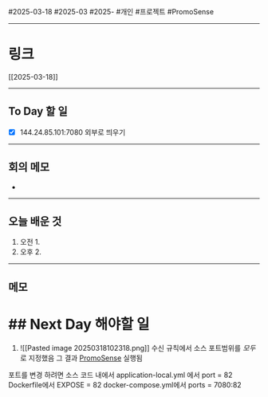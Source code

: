 #2025-03-18 #2025-03 #2025- 
#개인 #프로젝트 #PromoSense 


------
# 링크 
[[2025-03-18]]

---
## To Day 할 일
- [x] 144.24.85.101:7080 외부로 띄우기
---
## 회의 메모
- 
---
## 오늘 배운 것
1. 오전
    1. 
2. 오후
    2. 
---
## 메모


# ## Next Day 해야할 일
1. ![[Pasted image 20250318102318.png]]
수신 규칙에서 소스 포트범위를 *모두* 로 지정했음
그 결과
[PromoSense](http://144.24.85.101:7080/)
실행됨

포트를 변경 하려면
소스 코드 내에서 
application-local.yml 에서 port = 82
Dockerfile에서 EXPOSE = 82
docker-compose.yml에서 ports = 7080:82